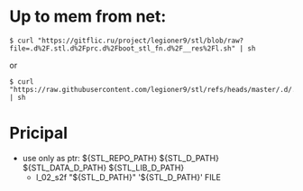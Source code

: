 # Up to mem from net:

    $ curl "https://gitflic.ru/project/legioner9/stl/blob/raw?file=.d%2F.stl.d%2Fprc.d%2Fboot_stl_fn.d%2F__res%2Fl.sh" | sh

or
   
    $ curl "https://raw.githubusercontent.com/legioner9/stl/refs/heads/master/.d/.stl.d/prc.d/boot_stl_fn.d/__res/l.sh" | sh


# Pricipal

- use only as ptr: ${STL_REPO_PATH} ${STL_D_PATH} ${STL_DATA_D_PATH} ${STL_LIB_D_PATH}
    - l_02_s2f "${STL_D_PATH}" '${STL_D_PATH}' FILE

